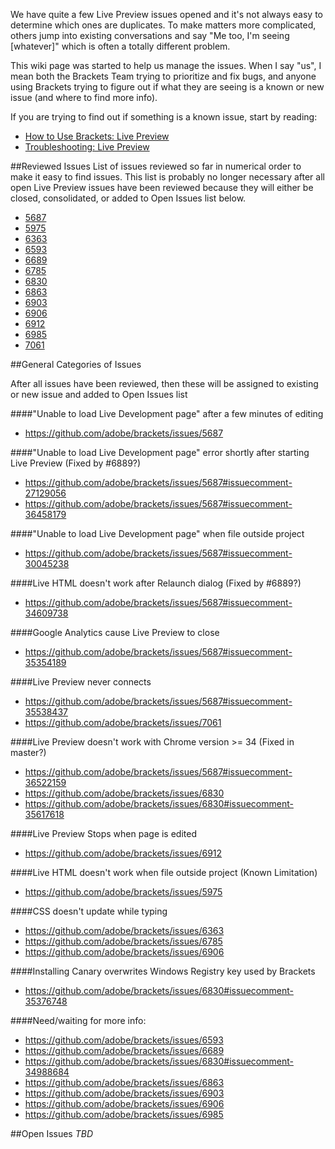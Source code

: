 We have quite a few Live Preview issues opened and it's not always easy to determine which ones are duplicates. To make matters more complicated, others jump into existing conversations and say "Me too, I'm seeing [whatever]" which is often a totally different problem.

This wiki page was started to help us manage the issues. When I say "us", I mean both the Brackets Team trying to prioritize and fix bugs, and anyone using Brackets trying to figure out if what they are seeing is a known or new issue (and where to find more info).

If you are trying to find out if something is a known issue, start by reading:
* [How to Use Brackets: Live Preview](https://github.com/adobe/brackets/wiki/How-to-Use-Brackets#wiki-live-preview)
* [Troubleshooting: Live Preview](https://github.com/adobe/brackets/wiki/Troubleshooting#wiki--live-preview-isnt-working)

##Reviewed Issues
List of issues reviewed so far in numerical order to make it easy to find issues. This list is probably no longer necessary after all open Live Preview issues have been reviewed because they will either be closed, consolidated, or added to Open Issues list below.
- [5687](https://github.com/adobe/brackets/issues/5687)
- [5975](https://github.com/adobe/brackets/issues/5975)
- [6363](https://github.com/adobe/brackets/issues/6363)
- [6593](https://github.com/adobe/brackets/issues/6593)
- [6689](https://github.com/adobe/brackets/issues/6689)
- [6785](https://github.com/adobe/brackets/issues/6785)
- [6830](https://github.com/adobe/brackets/issues/6830)
- [6863](https://github.com/adobe/brackets/issues/6863)
- [6903](https://github.com/adobe/brackets/issues/6903)
- [6906](https://github.com/adobe/brackets/issues/6906)
- [6912](https://github.com/adobe/brackets/issues/6912)
- [6985](https://github.com/adobe/brackets/issues/6985)
- [7061](https://github.com/adobe/brackets/issues/7061)

##General Categories of Issues

After all issues have been reviewed, then these will be assigned to existing or new issue and added to Open Issues list

####"Unable to load Live Development page" after a few minutes of editing
- https://github.com/adobe/brackets/issues/5687

####"Unable to load Live Development page" error shortly after starting Live Preview
(Fixed by #6889?)
- https://github.com/adobe/brackets/issues/5687#issuecomment-27129056
- https://github.com/adobe/brackets/issues/5687#issuecomment-36458179

####"Unable to load Live Development page" when file outside project
- https://github.com/adobe/brackets/issues/5687#issuecomment-30045238

####Live HTML doesn't work after Relaunch dialog
(Fixed by #6889?)
- https://github.com/adobe/brackets/issues/5687#issuecomment-34609738

####Google Analytics cause Live Preview to close
- https://github.com/adobe/brackets/issues/5687#issuecomment-35354189

####Live Preview never connects
- https://github.com/adobe/brackets/issues/5687#issuecomment-35538437
- https://github.com/adobe/brackets/issues/7061

####Live Preview doesn't work with Chrome version >= 34
(Fixed in master?)
- https://github.com/adobe/brackets/issues/5687#issuecomment-36522159
- https://github.com/adobe/brackets/issues/6830
- https://github.com/adobe/brackets/issues/6830#issuecomment-35617618

####Live Preview Stops when page is edited
- https://github.com/adobe/brackets/issues/6912

####Live HTML doesn't work when file outside project (Known Limitation)
- https://github.com/adobe/brackets/issues/5975

####CSS doesn't update while typing
- https://github.com/adobe/brackets/issues/6363
- https://github.com/adobe/brackets/issues/6785
- https://github.com/adobe/brackets/issues/6906

####Installing Canary overwrites Windows Registry key used by Brackets
- https://github.com/adobe/brackets/issues/6830#issuecomment-35376748

####Need/waiting for more info:
- https://github.com/adobe/brackets/issues/6593
- https://github.com/adobe/brackets/issues/6689
- https://github.com/adobe/brackets/issues/6830#issuecomment-34988684
- https://github.com/adobe/brackets/issues/6863
- https://github.com/adobe/brackets/issues/6903
- https://github.com/adobe/brackets/issues/6906
- https://github.com/adobe/brackets/issues/6985


##Open Issues
_TBD_
